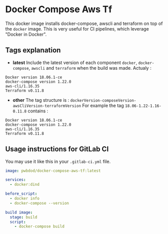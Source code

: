 
# Docker Compose Aws Tf

This docker image installs docker-compose, awscli and terraform on top of the `docker` image.
This is very useful for CI pipelines, which leverage "Docker in Docker".

## Tags explanation
 - **latest**
Include the latest version of each component `docker`, `docker-compose`, `awscli` and `terraform` when the build was made.
Actualy :
```
Docker version 18.06.1-ce
docker-compose version 1.22.0
aws-cli/1.16.35
Terraform v0.11.8
```

- **other**
The tag structure is : `dockerVersion-composeVersion-awsCliVersion-terraformVersion`
For example the tag `18.06-1.22-1.16-0.11.8` contains :
```
Docker version 18.06.1-ce
docker-compose version 1.22.0
aws-cli/1.16.35
Terraform v0.11.8
```

## Usage instructions for GitLab CI

You may use it like this in your `.gitlab-ci.yml` file.

```yaml
image: pwbdod/docker-compose-aws-tf:latest

services:
  - docker:dind

before_script:
  - docker info
  - docker-compose --version

build image:
  stage: build
  script:
    - docker-compose build
```